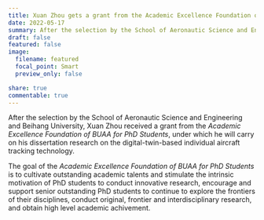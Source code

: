 ```yaml
---
title: Xuan Zhou gets a grant from the Academic Excellence Foundation of BUAA for PhD Students.
date: 2022-05-17
summary: After the selection by the School of Aeronautic Science and Engineering and Beihang University, Xuan Zhou received a grant from the Academic Excellence Foundation of BUAA for PhD Students, under which he will carry on his dissertation research on the digital-twin-based individual aircraft tracking technology.
draft: false
featured: false
image:
  filename: featured
  focal_point: Smart
  preview_only: false

share: true
commentable: true
---
```

After the selection by the School of Aeronautic Science and Engineering and Beihang University, Xuan Zhou received a grant from the *Academic Excellence Foundation of BUAA for PhD Students*, under which he will carry on his dissertation research on the digital-twin-based individual aircraft tracking technology.

The goal of the *Academic Excellence Foundation of BUAA for PhD Students* is to cultivate outstanding academic talents and stimulate the intrinsic motivation of PhD students to conduct innovative research, encourage and support senior outstanding PhD students to continue to explore the frontiers of their disciplines, conduct original, frontier and interdisciplinary research, and obtain high level academic achivement.
